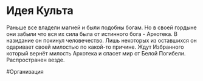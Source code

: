 # Идея Культа
Раньше все владели магией и были подобны богам. Но в своей гордыне они забыли что вся их сила была от истинного бога - Архотека. В назидание он покинул человечество. Лишь некоторых из оставшихся он одаривает своей милостью по какой-то причине. Ждут Избранного который вернёт милость Архотека и спасет мир от Белой Погибели. Распространен везде.


 #Организация 